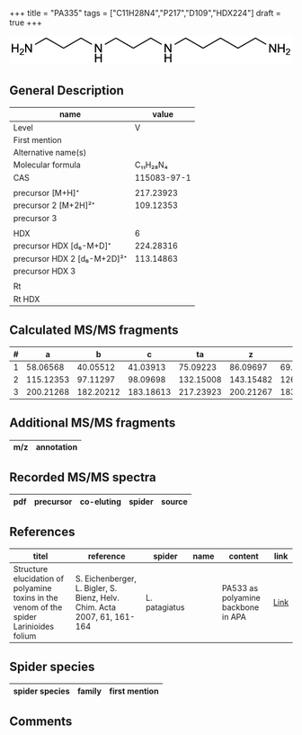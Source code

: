 +++
title = "PA335"
tags = ["C11H28N4","P217","D109","HDX224"]
draft = true
+++

![](/img/PA335.png)

## General Description

| name                        | value       |
|-----------------------------|-------------|
| Level                       | V           |
| First mention               |             |
| Alternative name(s)         |             |
| Molecular formula           | C₁₁H₂₈N₄    |
| CAS                         | 115083-97-1 |
|                             |             |
| precursor   [M+H]⁺          | 217.23923   |
| precursor 2 [M+2H]²⁺        | 109.12353   |
| precursor 3                 |             |
|                             |             |
| HDX                         | 6           |
| precursor HDX   [d₆-M+D]⁺   | 224.28316   |
| precursor HDX 2 [d₆-M+2D]²⁺ | 113.14863   |
| precursor HDX 3             |             |
|                             |             |
| Rt                          |             |
| Rt HDX                      |             |

## Calculated MS/MS fragments

| # | a         | b         | c         | ta        | z         | y         | tz        |
|---|-----------|-----------|-----------|-----------|-----------|-----------|-----------|
| 1 | 58.06568  | 40.05512  | 41.03913  | 75.09223  | 86.09697  | 69.07042  | 103.12352 |
| 2 | 115.12353 | 97.11297  | 98.09698  | 132.15008 | 143.15482 | 126.12827 | 160.18137 |
| 3 | 200.21268 | 182.20212 | 183.18613 | 217.23923 | 200.21267 | 183.18612 | 217.23922 |

## Additional MS/MS fragments

| m/z       | annotation |
|-----------|------------|

## Recorded MS/MS spectra

| pdf | precursor | co-eluting | spider    | source                       |
|-----|-----------|------------|-----------|------------------------------|

## References

| titel                                                                                   | reference                                                                | spider        | name | content                            | link                                            |
|-----------------------------------------------------------------------------------------|--------------------------------------------------------------------------|---------------|------|------------------------------------|-------------------------------------------------|
| Structure elucidation of polyamine toxins in the venom of the spider Larinioides folium | S. Eichenberger, L. Bigler, S. Bienz, Helv. Chim. Acta 2007, 61, 161-164 | L. patagiatus |      | PA533 as polyamine backbone in APA | [Link](https://doi.org/10.2533/chimia.2007.161) |

## Spider species

| spider species       | family    | first mention        |
|----------------------|-----------|----------------------|

## Comments